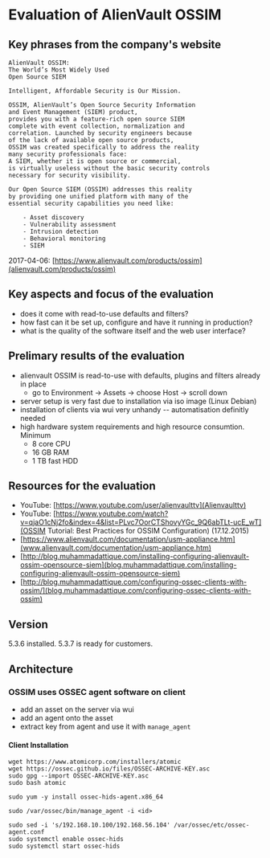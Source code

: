 # Evaluation of AlienVault OSSIM
## Key phrases from the company's website
```
AlienVault OSSIM:
The World’s Most Widely Used
Open Source SIEM
```

```
Intelligent, Affordable Security is Our Mission.
```

```
OSSIM, AlienVault’s Open Source Security Information
and Event Management (SIEM) product,
provides you with a feature-rich open source SIEM
complete with event collection, normalization and
correlation. Launched by security engineers because
of the lack of available open source products,
OSSIM was created specifically to address the reality
many security professionals face:
A SIEM, whether it is open source or commercial,
is virtually useless without the basic security controls
necessary for security visibility.

Our Open Source SIEM (OSSIM) addresses this reality
by providing one unified platform with many of the
essential security capabilities you need like:

    - Asset discovery
    - Vulnerability assessment
    - Intrusion detection
    - Behavioral monitoring
    - SIEM
```


2017-04-06: [https://www.alienvault.com/products/ossim](alienvault.com/products/ossim)

## Key aspects and focus of the evaluation
- does it come with read-to-use defaults and filters?
- how fast can it be set up, configure and have it running in production?
- what is the quality of the software itself and the web user interface?

## Prelimary results of the evaluation
- alienvault OSSIM is read-to-use with defaults, plugins and filters already in place
    - go to Environment -> Assets -> choose Host -> scroll down
- server setup is very fast due to installation via iso image (Linux Debian)
- installation of clients via wui very unhandy -- automatisation definitly needed
- high hardware system requirements and high resource consumtion. Minimum
    - 8 core CPU
    - 16 GB RAM
    - 1 TB fast HDD

## Resources for the evaluation
- YouTube: [https://www.youtube.com/user/alienvaulttv](Alienvaulttv)
- YouTube: [https://www.youtube.com/watch?v=qjaO1cNj2fo&index=4&list=PLvc7OorCTShovyYGc_9Q6abTLt-ucE_wT](OSSIM Tutorial: Best Practices for OSSIM Configuration)
(17.12.2015)
- [https://www.alienvault.com/documentation/usm-appliance.htm](www.alienvault.com/documentation/usm-appliance.htm)
- [http://blog.muhammadattique.com/installing-configuring-alienvault-ossim-opensource-siem](blog.muhammadattique.com/installing-configuring-alienvault-ossim-opensource-siem)
- [http://blog.muhammadattique.com/configuring-ossec-clients-with-ossim/](blog.muhammadattique.com/configuring-ossec-clients-with-ossim)


## Version
5.3.6 installed. 5.3.7 is ready for customers.

## Architecture
### OSSIM uses OSSEC agent software on client
-   add an asset on the server via wui
-   add an agent onto the asset
-   extract key from agent and use it with ```manage_agent```
#### Client Installation

```
wget https://www.atomicorp.com/installers/atomic
wget https://ossec.github.io/files/OSSEC-ARCHIVE-KEY.asc
sudo gpg --import OSSEC-ARCHIVE-KEY.asc
sudo bash atomic

sudo yum -y install ossec-hids-agent.x86_64

sudo /var/ossec/bin/manage_agent -i <id>

sudo sed -i 's/192.168.10.100/192.168.56.104' /var/ossec/etc/ossec-agent.conf
sudo systemctl enable ossec-hids
sudo systemctl start ossec-hids
```
